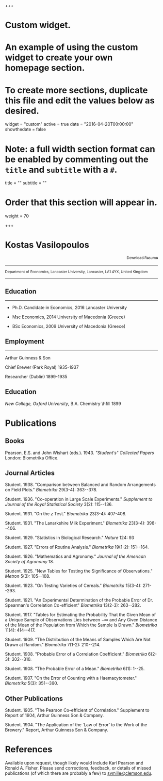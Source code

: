 +++
# Custom widget.
# An example of using the custom widget to create your own homepage section.
# To create more sections, duplicate this file and edit the values below as desired.
widget = "custom"
active = true
date = "2016-04-20T00:00:00"
showthedate = false

# Note: a full width section format can be enabled by commenting out the `title` and `subtitle` with a `#`.
title = ""
subtitle = ""


# Order that this section will appear in.
weight = 70

+++

<!-- Remember the root is /content -->


# Kostas Vasilopoulos

<a href=/files/cv.pdf style="float: right;"> <sub> Download Resume <sub></a>
<br>
-------------------     ----------------------------
<sub> Department of Economics, Lancaster University, Lancaster, LA1 4YX, United Kingdom
<sub>
-------------------     ----------------------------

## Education
---------

* Ph.D. Candidate in Economics, 2016 Lancaster University

* Msc Economics, 2014 University of Macedonia (Greece)

* BSc Economics, 2009 University of Macedonia (Greece)

## Employment
---------

Arthur Guinness & Son

Chief Brewer (Park Royal)  1935-1937

Researcher (Dublin)  1899-1935

## Education


*New College, Oxford University*, B.A. Chemistry \hfill 1899


# Publications

## Books

Pearson, E.S. and John Wishart (eds.). 1943. *"Student's" Collected Papers* London: Biometrika Office.

## Journal Articles

Student. 1938. "Comparison between Balanced and Random Arrangements on Field Plots." *Biometrika* 29(3-4): 363--378.

Student. 1936. "Co-operation in Large Scale Experiments." *Supplement to Journal of the Royal Statistical Society* 3(2): 115--136.

Student. 1931. "On the *z* Test." *Biometrika* 23(3-4): 407-408.

Student. 1931. "The Lanarkshire Milk Experiment." *Biometrika* 23(3-4): 398--406.

Student. 1929. "Statistics in Biological Research." *Nature* 124: 93

Student. 1927. "Errors of Routine Analysis." *Biometrika* 19(1-2): 151--164.

Student. 1926. "Mathematics and Agronomy." *Journal of the American Society of Agronomy* 18.

Student. 1925. "New Tables for Testing the Significance of Observations." *Metron* 5(3): 105--108.

Student. 1923. "On Testing Varieties of Cereals." *Biometrika* 15(3-4): 271--293.

Student. 1921. "An Experimental Determination of the Probable Error of Dr. Spearman's Correlation Co-efficient" *Biometrika* 13(2-3): 263--282.

Student. 1917. "Tables for Estimating the Probability That the Given Mean of a Unique Sample of Observations Lies between $-\infty$ and Any Given Distance of the Mean of the Population from Which the Sample Is Drawn." *Biometrika* 11(4): 414--417.

Student. 1909. "The Distribution of the Means of Samples Which Are Not Drawn at Random." *Biometrika* 7(1-2): 210--214.

Student. 1908. "Probable Error of a Correlation Coefficient." *Biometrika* 6(2-3): 302--310.

Student. 1908. "The Probable Error of a Mean." *Biometrika* 6(1): 1--25.

Student. 1907. "On the Error of Counting with a Haemacytometer." *Biometrika* 5(3): 351--360.

## Other Publications

Student. 1905. "The Pearson Co-efficient of Correlation." Supplement to Report of 1904, Arthur Guinness Son & Company.

Student. 1904. "The Application of the 'Law of Error' to the Work of the Brewery." Report, Arthur Guinness Son & Company.

# References

Available upon request, though likely would include Karl Pearson and Ronald A. Fisher. Please send corrections, feedback, or details of missed publications (of which there are probably a few) to svmille@clemson.edu.
